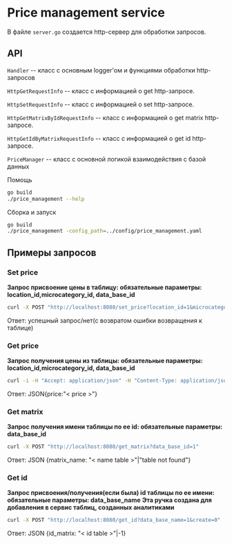# Price management service

В файле `server.go` создается http-сервер для обработки запросов.

## API
`Handler` -- класс с основным logger'ом и функциями обработки http-запросов

`HttpGetRequestInfo` -- класс с информацией о get http-запросе.

`HttpSetRequestInfo` -- класс с информацией о set http-запросе.

`HttpGetMatrixByIdRequestInfo` -- класс с информацией о get matrix http-запросе.

`HttpGetIdByMatrixRequestInfo` -- класс с информацией о get id http-запросе.

`PriceManager` -- класс с основной логикой взаимодействия с базой данных


Помощь

```bash
go build
./price_management --help
```

Сборка и запуск
```bash
go build
./price_management -config_path=../config/price_management.yaml
```

## Примеры запросов
### Set price
**Запрос присвоение цены в таблицу: обязательные параметры: location_id,microcategory_id, data_base_id**
```bash
curl -X POST "http://localhost:8080/set_price?location_id=1&microcategory_id=1&data_base_id=1&price=12.99"
```
Ответ: успешный запрос/нет(с возвратом ошибки возвращения к таблице)

### Get price
**Запрос получения цены из таблицы: обязательные параметры: location_id,microcategory_id, data_base_id**
```bash
curl -i -H "Accept: application/json" -H "Content-Type: application/json" -X GET 'http://localhost:8080/get_price?location_id=1&microcategory_id=1&data_base_id=1'
```
Ответ: JSON{price:"< price >"}

### Get matrix
**Запрос получения имени таблицы по ее id: обязательные параметры: data_base_id**
```bash
curl -X POST "http://localhost:8080/get_matrix?data_base_id=1"
```
Ответ: JSON {matrix_name: "< name table >"|"table not found"}

### Get id
**Запрос присвоения/получения(если была) id таблицы по ее имени: обязательные параметры: data_base_name**
**Эта ручка создана для добавления в сервис таблиц, созданных аналитиками**
```bash
curl -X POST "http://localhost:8080/get_id?data_base_name=1&create=0"
```
Ответ: JSON {id_matrix: "< id table >"|-1}

